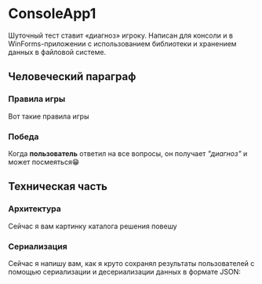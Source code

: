 # ConsoleApp1
Шуточный тест ставит «диагноз» игроку. Написан для консоли и в WinForms-приложении с использованием библиотеки и хранением данных в файловой системе.

## Человеческий параграф
### Правила игры
Вот такие правила игры

### Победа
Когда **пользователь** ответил на все вопросы, он получает _"диагноз"_ и может посмеяться😁

## Техническая часть
### Архитектура
Сейчас я вам картинку каталога решения повешу

### Сериализация

Сейчас я напишу вам, как я круто сохранял результаты пользователей с помощью сериализации и десериализации данных в формате JSON:


